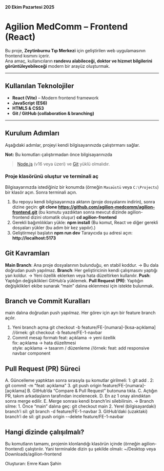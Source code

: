 **20 Ekim Pazartesi 2025**
# Agilion MedComm – Frontend (React)

Bu proje, **Zeytinburnu Tıp Merkezi** için geliştirilen web uygulamasının frontend kısmını içerir.  
Ana amaç, kullanıcıların **randevu alabileceği, doktor ve hizmet bilgilerini görüntüleyebileceği** modern bir arayüz oluşturmak.

---

## Kullanılan Teknolojiler
- **React (Vite)** – Modern frontend framework  
- **JavaScript (ES6)**  
- **HTML5 & CSS3**  
- **Git / GitHub (collaboration & branching)**

---

## Kurulum Adımları
Aşağıdaki adımlar, projeyi kendi bilgisayarınızda çalıştırmanı sağlar.

  **Not:** Bu komutları çalıştırmadan önce bilgisayarınızda  
  > [Node.js](https://nodejs.org/) (v16 veya üzeri) ve [Git](https://git-scm.com/) yüklü     olmalıdır.

### Proje klasörünü oluştur ve terminali aç
Bilgisayarınızda istediğiniz bir konumda (örneğin `Masaüstü` veya `C:\Projects`) bir klasör açın. Sonra terminali açın.


1. Bu repoyu kendi bilgisayarınıza aktarın (proje dosyalarını indirin), sonra dizine geçin:
       **git clone https://github.com/agilion-medcomm/agilion-frontend.git**
       (bu komutu yazdıktan sonra mevcut dizinde agilion-frontend dizini otomatik oluşur)
       **cd agilion-frontend**
3. Gerekli bağımlılıkları yükle:
       **npm install**
       (Bu komut, React ve diğer gerekli dosyaları yükler (bu adım bir kez yapılır).)
4. Geliştirmeyi başlatın
       **npm run dev**
       Tarayıcıda şu adresi açın: **http://localhost:5173**


## Git Kavramları
**Main Branch**: 
Ana proje dosyalarının bulunduğu, en stabil koddur.
→ Bu dala doğrudan push yapılmaz.
**Branch**: 
Her geliştiricinin kendi çalışmasını yaptığı yan koldur.
→ Yeni özellik eklerken veya hata düzeltirken kullanılır.
**Push**: Yaptığın değişiklikleri GitHub’a yüklemek.
**Pull Request (PR)**:
Yaptığın değişiklikleri ekibe sunarak “main” dalına eklenmesi için istekte bulunmak.

## Branch ve Commit Kuralları
main dalına doğrudan push yapılmaz.
Her görev için ayrı bir feature branch açılır.

1. Yeni branch açma
       git checkout -b feature/FE-[numara]-[kısa-açıklama]
       //örnek: git checkout -b feature/FE-1-navbar
2. Commit mesajı formatı
       feat: açıklama  → yeni özellik  
       fix: açıklama   → hata düzeltmesi  
       style: açıklama → tasarım / düzenleme
       //örnek: feat: add responsive navbar component


## Pull Request (PR) Süreci
A. Güncelleme yaptıktan sonra sırasıyla şu komutlar girilmeli:
  1: git add .
  2: git commit -m "feat: açıklama"
  3. git push origin feature/FE-[numara]-[açıklama]
B. GitHub’da “Compare & Pull Request” butonuna tıkla.
C. Açtığın PR, takım arkadaşların tarafından incelenecek.
D. En az 1 onay alındıktan sonra merge edilir.
E. Merge sonrası kendi branch’ini silebilirsin.
   -> Branch silme: 
      1. Önce “main” dalına geç:
         git checkout main
      2. Yerel (bilgisayardaki) branch’i sil:
         git branch -d feature/FE-1-navbar
      3. GitHub’daki (uzaktaki) branch’i de sil:
         git push origin --delete feature/FE-1-navbar
## Hangi dizinde çalışılmalı?
Bu komutların tamamı, projenin klonlandığı klasörün içinde (örneğin agilion-frontend) çalıştırılır.
Yani terminalde dizin şu şekilde olmalı: ~/Desktop veya Downloads/agilion-frontend
    
     



Oluşturan: Emre Kaan Şahin
